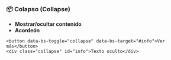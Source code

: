 ### **📦 Colapso (Collapse)**

* **Mostrar/ocultar contenido**
* **Acordeón**

```
<button data-bs-toggle="collapse" data-bs-target="#info">Ver más</button>
<div class="collapse" id="info">Texto oculto</div>
```